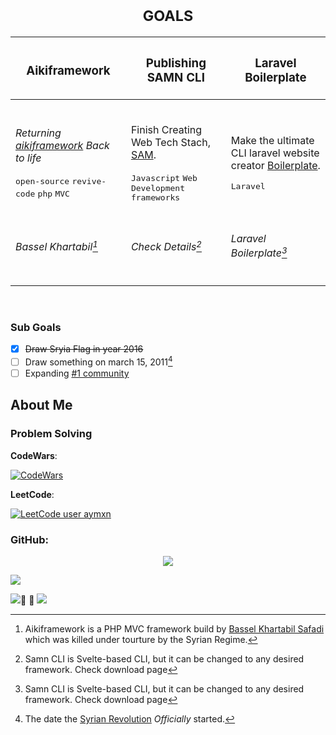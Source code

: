 <!-- <div align="center"> 
  <h3><i> Want to help me become a GitHub Star? <a href="https://stars.github.com/nominate/">Nominate Me</a> </i></h3>
</div> 
<div align="center"> 
   <h6> <sub>#FreeBassel</sub> </h6>
</div>

> [!Important] 
> Want any help? [Contact Me](https://instagram.com/aymxneid)! 

-->


<div align="center"> 



<h1> <sub>GOALS</sub> </h1>


|<h3>Aikiframework</h3>|<h3>Publishing SAMN CLI</h3>|<h3>Laravel Boilerplate</h3>|
|-|-|-|
|<br><p><i>Returning [aikiframework](https://github.com/aikiframework/aikiframework) Back to life</i></p><kbd>open-source</kbd> <kbd>revive-code</kbd> <kbd>php</kbd> <kbd>MVC</kbd><br><br>|<br><p>Finish Creating Web Tech Stach, [SAM](https://github.com/samn-cli/).</p><kbd>Javascript</kbd> <kbd>Web Development</kbd> <kbd>frameworks</kbd><br><br>|<br><p> Make the ultimate CLI laravel website <br> creator [Boilerplate](https://github.com/laravel-boilerplate/).</p><kbd>Laravel</kbd><br><br>|
|<h6>Bassel Khartabil[^1]</h6>|<h6>Check Details[^2]</h6>|<h6>Laravel Boilerplate[^2]</h6>|

</div>

<br>

<h3> Sub Goals </h3>

- [x] ~~Draw Sryia Flag in year 2016~~
- [ ] Draw something on march 15, 2011[^3]
- [ ] Expanding [#1 community](https://github.com/programmercommunity)

<h2> About Me </h2>


<h3> Problem Solving </h3>

**CodeWars**: 

[![CodeWars](https://www.codewars.com/users/aymxn/badges/large)](https://codewars.com/users/aymxn/)

**LeetCode**: 

[![LeetCode user aymxn](https://img.shields.io/badge/dynamic/json?style=for-the-badge&labelColor=black&color=%23ffa116&label=Ranking&query=ranking&url=https%3A%2F%2Fleetcode-badge.vercel.app%2Fapi%2Fusers%2Faymxn&logo=leetcode&logoColor=yellow)](https://leetcode.com/aymxn/)

<!-- <b>
<img src="https://leetcode-badge-showcase.vercel.app/api?username=anwendeng&theme=github-dark&filter=comp&border=border&animated=true" alt="LeetCode Badges"/>
<img src="https://leetcode-badge-showcase.vercel.app/api?username=anwendeng&theme=github-dark&filter=study&border=border&animated=true" alt="LeetCode Badges"/>
</b> <img src="https://leetcode-badge-showcase.vercel.app/api?username=anwendeng&theme=github-dark&filter=daily&border=border&animated=true" alt="LeetCode Badges"/>

<img src="https://leetcode-badge-showcase.vercel.app/api?username=anwendeng&theme=github-dark&border=border&animated=true">

-->

<h3> GitHub: </h3>

<div align="center">
  
  ![](https://github-profile-trophy.vercel.app/?username=eymeen&no-bg=true&no-frame=true&theme=onestar)

</div>

![](https://github-readme-stats.vercel.app/api?username=eymeen&show_icons=true&bg_color=0E1511&title_color=B5D9C1&text_color=FFFFFF&icon_color=0DD754&border_color=0DD754&include_all_commits=true&show=reviews,discussions_started,discussions_answered,prs_merged,prs_merged_percentage&rank_icon=github&custom_title=King%20Ayman%27s%20GitHub%20Stats&card_width=1000)

![](https://github-readme-streak-stats.herokuapp.com?user=eymeen&background=0E1511&border=0DD754&ring=0DD754&fire=F34DD7&currStreakNum=9489F3&sideNums=9489F3&currStreakLabel=FFFFFF&sideLabels=FFFFFF&dates=CCCCCC&stroke=0DD754&card_width=465&card_height=215) َ َ![](https://github-readme-stats.vercel.app/api/top-langs/?username=eymeen&show_icons=true&bg_color=0E1511&title_color=B5D9C1&text_color=FFFFFF&icon_color=0DD754&border_color=0DD754&layout=donut&card_width=465)







[^1]: Aikiframework is a PHP MVC framework build by <a href="https://en.wikipedia.org/wiki/Bassel_Khartabil">Bassel Khartabil Safadi</a> which was killed under tourture by the Syrian Regime.
[^2]: Samn CLI is Svelte-based CLI, but it can be changed to any desired framework. Check download page
[^3]: The date the [Syrian Revolution](https://github.com/blog/syria/en.MD) *Officially* started.

